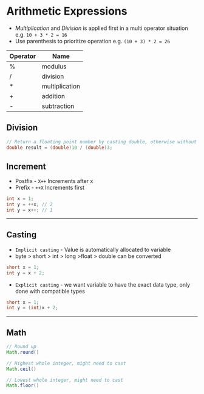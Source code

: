 # Arithmetic Expressions

- _Multiplication_ and _Division_ is applied first in a multi operator situation e.g. `10 + 3 * 2 = 16`
- Use parenthesis to prioritize operation e.g. `(10 + 3) * 2 = 26`

| Operator | Name           |
| -------- | -------------- |
| %        | modulus        |
| /        | division       |
| \*       | multiplication |
| +        | addition       |
| -        | subtraction    |

## Division

```java
// Return a floating point number by casting double, otherwise without casting a whole number is returned
double result = (double)10 / (double)3;

```

## Increment

- Postfix - `X++` Increments after x
- Prefix - `++X` Increments first

```java
int x = 1;
int y = ++x; // 2
int y = x++; // 1
```

---

## Casting

- `Implicit casting` - Value is automatically allocated to variable
- byte > short > int > long >float > double can be converted

```java
short x = 1;
int y = x + 2;
```

- `Explicit casting` - we want variable to have the exact data type, only done with compatible types

```java
short x = 1;
int y = (int)x + 2;
```

---

## Math

```java
// Round up
Math.round()

// Highest whole integer, might need to cast
Math.ceil()

// Lowest whole integer, might need to cast
Math.floor()
```
